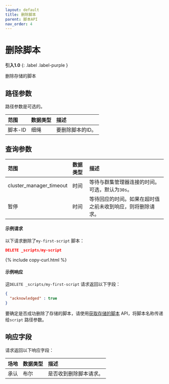 ```yaml
---
layout: default
title: 删除脚本
parent: 脚本API
nav_order: 4
---
```


# 删除脚本
**引入1.0**
{: .label .label-purple }

删除存储的脚本

## 路径参数

路径参数是可选的。

| 范围| 数据类型| 描述| 
:--- | :--- | :---
| 脚本-ID| 细绳| 要删除脚本的ID。|

## 查询参数

| 范围| 数据类型| 描述| 
:--- | :--- | :---
| cluster_manager_timeout| 时间| 等待与群集管理器连接的时间。可选，默认为`30s`。|
| 暂停| 时间| 等待回应的时间。如果在超时值之前未收到响应，则将删除请求。

#### 示例请求

以下请求删除了`my-first-script` 脚本：

````json
DELETE _scripts/my-script
````
{% include copy-curl.html %}

#### 示例响应

这`DELETE _scripts/my-first-script` 请求返回以下字段：

````json
{
  "acknowledged" : true
}
````

要确定是否成功删除了存储的脚本，请使用[获取存储的脚本]({{site.url}}{{site.baseurl}}/api-reference/script-apis/get-stored-script/) API，将脚本名称传递给`script` 路径参数。

## 响应字段

<HTTP METHOD> <endpoint>请求返回以下响应字段：

| 场地| 数据类型| 描述| 
:--- | :--- | :---
| 承认| 布尔| 是否收到删除脚本请求。

